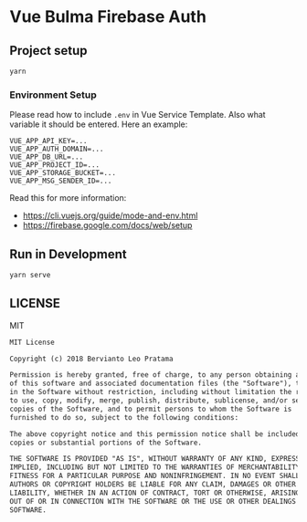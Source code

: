 # Vue Bulma Firebase Auth

## Project setup

```bash
yarn
```

### Environment Setup

Please read how to include `.env` in Vue Service Template. Also what variable it should be entered. Here an example:

```env
VUE_APP_API_KEY=...
VUE_APP_AUTH_DOMAIN=...
VUE_APP_DB_URL=...
VUE_APP_PROJECT_ID=...
VUE_APP_STORAGE_BUCKET=...
VUE_APP_MSG_SENDER_ID=...
```

Read this for more information:

* https://cli.vuejs.org/guide/mode-and-env.html
* https://firebase.google.com/docs/web/setup

## Run in Development

```bash
yarn serve
```

## LICENSE

MIT

```markdown
MIT License

Copyright (c) 2018 Bervianto Leo Pratama

Permission is hereby granted, free of charge, to any person obtaining a copy
of this software and associated documentation files (the "Software"), to deal
in the Software without restriction, including without limitation the rights
to use, copy, modify, merge, publish, distribute, sublicense, and/or sell
copies of the Software, and to permit persons to whom the Software is
furnished to do so, subject to the following conditions:

The above copyright notice and this permission notice shall be included in all
copies or substantial portions of the Software.

THE SOFTWARE IS PROVIDED "AS IS", WITHOUT WARRANTY OF ANY KIND, EXPRESS OR
IMPLIED, INCLUDING BUT NOT LIMITED TO THE WARRANTIES OF MERCHANTABILITY,
FITNESS FOR A PARTICULAR PURPOSE AND NONINFRINGEMENT. IN NO EVENT SHALL THE
AUTHORS OR COPYRIGHT HOLDERS BE LIABLE FOR ANY CLAIM, DAMAGES OR OTHER
LIABILITY, WHETHER IN AN ACTION OF CONTRACT, TORT OR OTHERWISE, ARISING FROM,
OUT OF OR IN CONNECTION WITH THE SOFTWARE OR THE USE OR OTHER DEALINGS IN THE
SOFTWARE.
```
